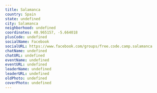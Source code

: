 ```yaml
---
title: Salamanca
country: Spain
state: undefined
city: Salamanca
neighborhood: undefined
coordinates: 40.965157, -5.664018
plusCode: undefined
socialName: Facebook
socialURL: https://www.facebook.com/groups/free.code.camp.salamanca
chatName: undefined
chatURL: undefined
eventName: undefined
eventURL: undefined
leaderName: undefined
leaderURL: undefined
oldPhoto: undefined
coverPhoto: undefined
---
```


